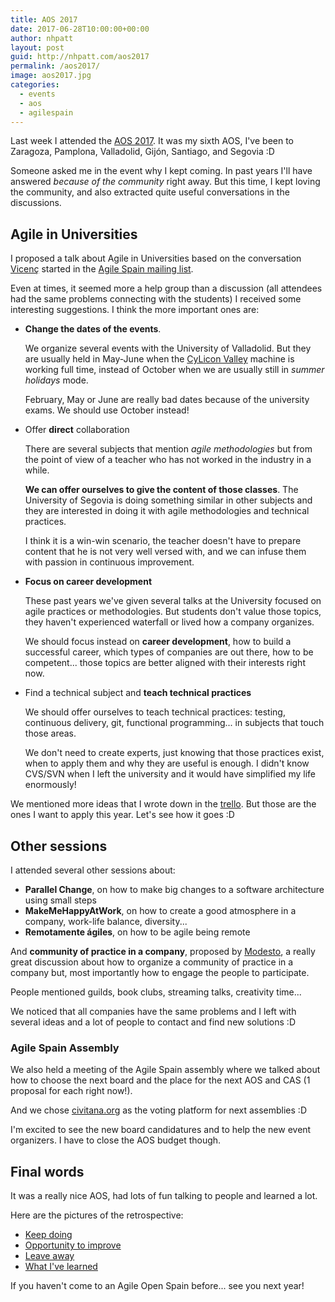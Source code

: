 ```yaml
---
title: AOS 2017
date: 2017-06-28T10:00:00+00:00
author: nhpatt
layout: post
guid: http://nhpatt.com/aos2017
permalink: /aos2017/
image: aos2017.jpg
categories:
  - events
  - aos
  - agilespain
---
```


Last week I attended the [AOS 2017](http://aos2017.agile-spain.org/). It was my sixth AOS, I've been to Zaragoza, Pamplona, Valladolid, Gijón, Santiago, and Segovia :D

Someone asked me in the event why I kept coming. In past years I'll have answered *because of the community* right away. 
But this time, I kept loving the community, and also extracted quite useful conversations in the discussions.

## Agile in Universities

I proposed a talk about Agile in Universities based on the conversation [Vicenç](https://twitter.com/vgaltes) started in the [Agile Spain mailing list](https://groups.google.com/forum/#!topic/agile-spain/XBTNy3DpOz4).

Even at times, it seemed more a help group than a discussion (all attendees had the same problems connecting with the students) I received some 
interesting suggestions. I think the more important ones are:

* **Change the dates of the events**. 

    We organize several events with the University of Valladolid. But they are usually held in May-June when the [CyLicon Valley](https://www.meetup.com/es-ES/Cylicon-Valley/) machine is working full time, instead of October when we are usually still in *summer holidays* mode.

    February, May or June are really bad dates because of the university exams. We should use October instead!
     
* Offer **direct** collaboration
    
    There are several subjects that mention *agile methodologies* but from the point of view of a teacher who has not worked in the industry in a while. 
    
    **We can offer ourselves to give the content of those classes**. The University of Segovia is doing something similar in other subjects and they are interested in doing it with agile methodologies and technical practices.
    
    I think it is a win-win scenario, the teacher doesn't have to prepare content that he is not very well versed with, and we can infuse them with passion in continuous improvement.

* **Focus on career development**

    These past years we've given several talks at the University focused on agile practices or methodologies. But students don't value those topics, they haven't experienced waterfall or lived how a company organizes.
    
    We should focus instead on **career development**, how to build a successful career, which types of companies are out there, how to be competent... those topics are better aligned with their interests right now.

* Find a technical subject and **teach technical practices**

    We should offer ourselves to teach technical practices: testing, continuous delivery, git, functional programming... in subjects that touch those areas.
    
    We don't need to create experts, just knowing that those practices exist, when to apply them and why they are useful is enough. I didn't know CVS/SVN when I left the university and it would have simplified my life enormously!

We mentioned more ideas that I wrote down in the [trello](https://trello.com/b/Z8C6O0yN/impacto-en-la-universidad). But those are the ones I want to apply this year. Let's see how it goes :D

## Other sessions

I attended several other sessions about:

* **Parallel Change**, on how to make big changes to a software architecture using small steps
* **MakeMeHappyAtWork**, on how to create a good atmosphere in a company, work-life balance, diversity... 
* **Remotamente ágiles**, on how to be agile being remote

And **community of practice in a company**, proposed by [Modesto](https://twitter.com/msanjuan), a really great discussion about how to organize a community of practice in a company but, most importantly how to engage the people to participate. 

People mentioned guilds, book clubs, streaming talks, creativity time...  

We noticed that all companies have the same problems and I left with several ideas and a lot of people to contact and find new solutions :D

### Agile Spain Assembly

We also held a meeting of the Agile Spain assembly where we talked about how to choose the next board and the place for the next AOS and CAS (1 proposal for each right now!).

And we chose [civitana.org](http://www.civitana.org) as the voting platform for next assemblies :D

I'm excited to see the new board candidatures and to help the new event organizers. I have to close the AOS budget though.

## Final words

It was a really nice AOS, had lots of fun talking to people and learned a lot.

Here are the pictures of the retrospective:

* [Keep doing](https://twitter.com/agileopenspain/status/878736758250364928)
* [Opportunity to improve](https://twitter.com/agileopenspain/status/878737295154839552)
* [Leave away](https://twitter.com/agileopenspain/status/878737507755728896)
* [What I've learned](https://twitter.com/agileopenspain/status/878737688190476289)

If you haven't come to an Agile Open Spain before... see you next year!





